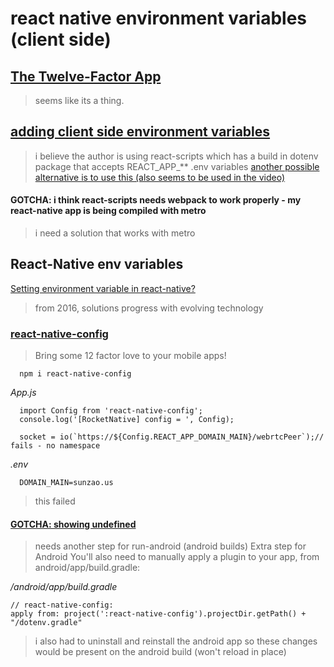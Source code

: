 # react native environment variables (client side)   

## [The Twelve-Factor App](https://12factor.net/config)   
> seems like its a thing.   

## [adding client side environment variables](https://youtu.be/Q9QxS0NJjJg)   
> i believe the author is using react-scripts which has a build in dotenv package that accepts REACT_APP_** .env variables
[another possible alternative is to use this (also seems to be used in the video)](https://www.npmjs.com/package/env-cmd)    


#### GOTCHA: i think react-scripts needs webpack to work properly - my react-native app is being compiled with metro
> i need a solution that works with metro

## React-Native env variables   
[Setting environment variable in react-native?](https://stackoverflow.com/questions/33117227/setting-environment-variable-in-react-native)   
> from 2016, solutions progress with evolving technology

### [react-native-config](https://github.com/luggit/react-native-config)   
> Bring some 12 factor love to your mobile apps!

```
  npm i react-native-config
```

_App.js_

```
  import Config from 'react-native-config';
  console.log('[RocketNative] config = ', Config);

  socket = io(`https://${Config.REACT_APP_DOMAIN_MAIN}/webrtcPeer`);// fails - no namespace
```

_.env_

```
  DOMAIN_MAIN=sunzao.us
```
> this failed



#### [GOTCHA: showing undefined](https://github.com/luggit/react-native-config/issues/170)   
>needs another step for run-android (android builds)
>Extra step for Android
>You'll also need to manually apply a plugin to your app, from android/app/build.gradle:

_/android/app/build.gradle_

```
// react-native-config:
apply from: project(':react-native-config').projectDir.getPath() + "/dotenv.gradle"
```
> i also had to uninstall and reinstall the android app so these changes would be present on the android build (won't reload in place)

